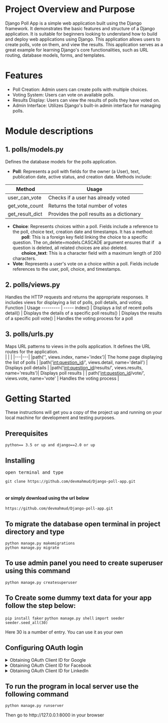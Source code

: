 # Project Overview and Purpose
Django Poll App is a simple web application built using the Django framework. It demonstrates the basic features and structure of a Django application. It is suitable for beginners looking to understand how to build and deploy web applications using Django. This application allows users to create polls, vote on them, and view the results. This application serves as a great example for learning Django's core functionalities, such as URL routing, database models, forms, and templates.
# Features
- Poll Creation: Admin users can create polls with multiple choices.
- Voting System: Users can vote on available polls.
- Results Display: Users can view the results of polls they have voted on.
- Admin Interface: Utilizes Django's built-in admin interface for managing polls.
# Module descriptions

## 1. polls/models.py
Defines the database models for the polls application.
- **Poll**: Represents a poll with fields for the owner (a User), text, publication date, active status, and creation date. Methods include: <br>

Method  | Usage
------- | -----
user_can_vote  | Checks if a user has already voted
get_vote_count  | Returns the total number of votes
get_result_dict  | Provides the poll results as a dictionary

- **Choice**: Represents choices within a poll. Fields include a reference to the poll, choice text, creation date and timestamps. It has a method:<br>
  **poll**: This is a foreign key field linking the choice to a specific question. The on_delete=models.CASCADE argument ensures that if a question is deleted, all related choices are also deleted.<br>
  **choice_text**: This is a character field with a maximum length of 200 characters.
  <br>
- **Vote**: Represents a user's vote on a choice within a poll. Fields include references to the user, poll, choice, and timestamps.

## 2. polls/views.py
Handles the HTTP requests and returns the appropriate responses. It includes views for displaying a list of polls, poll details, and voting.<br>
Function  | Usage
--------- | -----
index()  | Displays a list of recent polls
detail()  | Displays the details of a specific poll
results()  | Displays the results of a specific poll
vote()  | Handles the voting process for a poll

## 3. polls/urls.py
Maps URL patterns to views in the polls application. It defines the URL routes for the application.<br>
|   |   |
|---|---|
|path('', views.index, name='index')| The home page displaying the list of polls |
|path('<int:question_id>/', views.detail, name='detail') | Displays poll details |
|path('<int:question_id>/results/', views.results, name='results')| Displays poll results |
| path('<int:question_id>/vote/', views.vote, name='vote' | Handles the voting process |

# Getting Started
<p>These instructions will get you a copy of the project up and running on your local machine for development and testing purposes.</p>

<h2>Prerequisites</h2>
<code>python== 3.5 or up and django==2.0 or up</code>

<h2>Installing</h2>
<pre>open terminal and type</pre>
<code>git clone https://github.com/devmahmud/Django-poll-app.git</code><br><br>

<h4>or simply download using the url below</h4>
<code>https://github.com/devmahmud/Django-poll-app.git</code><br>

<h2>To migrate the database open terminal in project directory and type</h2>
<code>python manage.py makemigrations</code><br>
<code>python manage.py migrate</code>

<h2>To use admin panel you need to create superuser using this command </h2>
<code>python manage.py createsuperuser</code>

<h2>To Create some dummy text data for your app follow the step below:</h2>
<code>pip install faker</code>
<code>python manage.py shell</code>
<code>import seeder</code>
<code>seeder.seed_all(30)</code>
<p>Here 30 is a number of entry. You can use it as your own</p>

<h2> Configuring OAuth login </h2>
<details>
    <summary>Obtaining OAuth Client ID for Google</summary>


1. **Go to the Google Cloud Console:**
   - Navigate to [Google Cloud Console](https://console.cloud.google.com/).
   - Sign in with your Google account.

2. **Create a new project:**
   - Click on the project dropdown menu at the top of the page.
   - Click on "New Project" and follow the prompts to create a new project.

3. **Enable the Google Identity service:**
   - In the Google Cloud Console, navigate to "APIs & Services" > "Dashboard."
   - Click on "Enable APIs and Services."
   - Search for "Google Identity" or "Google+ API" and enable it for your project.

4. **Create OAuth consent screen:**
   - In the Google Cloud Console, navigate to "APIs & Services" > "OAuth consent screen."
   - Fill in the required fields (like application name, user support email, etc.).
   - Add scopes (permissions) your application requires.
   - Save the consent screen information.

5. **Create OAuth credentials:**
   - In the Google Cloud Console, navigate to "APIs & Services" > "Credentials."
   - Click on "Create Credentials" > "OAuth client ID."
   - Select "Web application" as the application type.
   - Enter a name for your OAuth client.
   - Add authorized redirect URIs : `http://127.0.0.1:8000/complete/google-oauth2/`
   - Click "Create."

  6. **Copy the client ID and client secret:**
   - Once the OAuth client is created, you'll see your client ID and client secret.
   - Copy these values and update the following variables in settings.py

        ```
        SOCIAL_AUTH_GOOGLE_OAUTH2_KEY = 'your-client-id'
        SOCIAL_AUTH_GOOGLE_OAUTH2_SECRET = 'your-client-secret'
        ```
For detailed instructions, refer to Google's documentation on [OAuth 2.0](https://developers.google.com/identity/protocols/oauth2).
</details>

<details>
   <summary>Obtaining OAuth Client ID for Facebook</summary>
   
1. **Create a Facebook App:**
   - Go to the [Facebook Developers](https://developers.facebook.com/) website and log in.
   - Click on "My Apps" and then "Create App".
   - Enter the required information for your app (display name, contact email, etc.) and create the app.

2. **Configure Basic Settings:**
   - In your app dashboard, go to Settings > Basic.
   - Add a platform (select Website) and enter your site URL(http://127.0.0.1:8000/complete/facebook/).
   - Save your changes.

3. **Get App ID and App Secret:**
    
    - Update the following settings to your settings file, replacing `'your-facebook-client-id'` and `'your-facebook-client-secret'` with your actual LinkedIn app credentials:
     ```python
        SOCIAL_AUTH_FACEBOOK_OAUTH2_KEY = 'your-client-id'
        SOCIAL_AUTH_FACEBOOK_OAUTH2_SECRET = 'your-client-secret'
     ```

</details>
<details>
  <summary>Obtaining OAuth Client ID for LinkedIn</summary>

  ### Step 1: Create a LinkedIn App
  1. Go to the [LinkedIn Developer Portal](https://www.linkedin.com/developers/) and sign in.
  2. Click on "Create App" and fill in the required details, such as the app name, description, and logo.
  3. In the "Authorized Redirect URLs" section, add the callback URL for your Django app. This URL will be like `http://127.0.0.1:8000/complete/linkedin/`.
  4. Save the changes and note down the Client ID and Client Secret provided by LinkedIn.

  ### Step 2: Configure Django Settings
  
    1. Update the following settings to your settings file, replacing `'your-linkedin-client-id'` and `'your-linkedin-client-secret'` with your actual LinkedIn app credentials:
     ```python
     SOCIAL_AUTH_LINKEDIN_OAUTH2_KEY = 'your-client-id'
     SOCIAL_AUTH_LINKEDIN_OAUTH2_SECRET = 'your-client-secret'
     ```
</details>

<h2> To run the program in local server use the following command </h2>
<code>python manage.py runserver</code>

<p>Then go to http://127.0.0.1:8000 in your browser</p>



